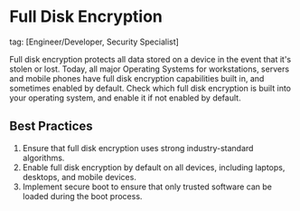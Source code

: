 # Full Disk Encryption
tag: [Engineer/Developer, Security Specialist]

Full disk encryption protects all data stored on a device in the event that it's stolen or lost. Today, all major Operating Systems for workstations, servers and mobile phones have full disk encryption capabilities built in, and sometimes enabled by default. Check which full disk encryption is built into your operating system, and enable it if not enabled by default.

## Best Practices

1. Ensure that full disk encryption uses strong industry-standard algorithms.
2. Enable full disk encryption by default on all devices, including laptops, desktops, and mobile devices.
3. Implement secure boot to ensure that only trusted software can be loaded during the boot process.
